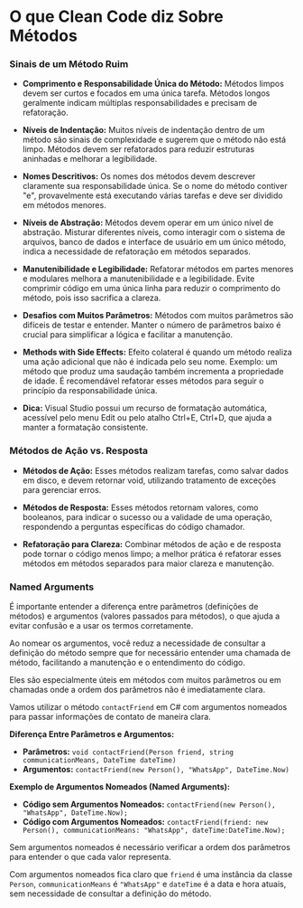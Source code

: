 # O que Clean Code diz Sobre Métodos

### Sinais de um Método Ruim
- **Comprimento e Responsabilidade Única do Método:** Métodos limpos devem ser curtos e focados em uma única tarefa. Métodos longos geralmente indicam múltiplas responsabilidades e precisam de refatoração.

- **Níveis de Indentação:** Muitos níveis de indentação dentro de um método são sinais de complexidade e sugerem que o método não está limpo. Métodos devem ser refatorados para reduzir estruturas aninhadas e melhorar a legibilidade.

- **Nomes Descritivos:** Os nomes dos métodos devem descrever claramente sua responsabilidade única. Se o nome do método contiver "e", provavelmente está executando várias tarefas e deve ser dividido em métodos menores.

- **Níveis de Abstração:** Métodos devem operar em um único nível de abstração. Misturar diferentes níveis, como interagir com o sistema de arquivos, banco de dados e interface de usuário em um único método, indica a necessidade de refatoração em métodos separados.

- **Manutenibilidade e Legibilidade:** Refatorar métodos em partes menores e modulares melhora a manutenibilidade e a legibilidade. Evite comprimir código em uma única linha para reduzir o comprimento do método, pois isso sacrifica a clareza.

- **Desafios com Muitos Parâmetros:** Métodos com muitos parâmetros são difíceis de testar e entender. Manter o número de parâmetros baixo é crucial para simplificar a lógica e facilitar a manutenção.

- **Methods with Side Effects:** Efeito colateral é quando um método realiza uma ação adicional que não é indicada pelo seu nome. Exemplo: um método que produz uma saudação também incrementa a propriedade de idade. É recomendável refatorar esses métodos para seguir o princípio da responsabilidade única.

-  **Dica:** Visual Studio possui um recurso de formatação automática, acessível pelo menu Edit ou pelo atalho Ctrl+E, Ctrl+D, que ajuda a manter a formatação consistente.


### Métodos de Ação vs. Resposta
- **Métodos de Ação:** Esses métodos realizam tarefas, como salvar dados em disco, e devem retornar void, utilizando tratamento de exceções para gerenciar erros.

- **Métodos de Resposta:** Esses métodos retornam valores, como booleanos, para indicar o sucesso ou a validade de uma operação, respondendo a perguntas específicas do código chamador.

- **Refatoração para Clareza:** Combinar métodos de ação e de resposta pode tornar o código menos limpo; a melhor prática é refatorar esses métodos em métodos separados para maior clareza e manutenção.


### Named Arguments
É importante entender a diferença entre parâmetros (definições de métodos) e argumentos (valores passados para métodos), o que ajuda a evitar confusão e a usar os termos corretamente.

Ao nomear os argumentos, você reduz a necessidade de consultar a definição do método sempre que for necessário entender uma chamada de método, facilitando a manutenção e o entendimento do código.

Eles são especialmente úteis em métodos com muitos parâmetros ou em chamadas onde a ordem dos parâmetros não é imediatamente clara.

Vamos utilizar o método `contactFriend` em C# com argumentos nomeados para passar informações de contato de maneira clara.

**Diferença Entre Parâmetros e Argumentos:**
- **Parâmetros:** `void contactFriend(Person friend, string communicationMeans, DateTime dateTime)`
- **Argumentos:** `contactFriend(new Person(), "WhatsApp", DateTime.Now)`

**Exemplo de Argumentos Nomeados (Named Arguments):**
- **Código sem Argumentos Nomeados:** `contactFriend(new Person(), "WhatsApp", DateTime.Now);`
- **Código com Argumentos Nomeados:** `contactFriend(friend: new Person(), communicationMeans: "WhatsApp", dateTime:DateTime.Now);`

Sem argumentos nomeados é necessário verificar a ordem dos parâmetros para entender o que cada valor representa.

Com argumentos nomeados fica claro que `friend` é uma instância da classe `Person`, `communicationMeans` é `"WhatsApp"` e `dateTime` é a data e hora atuais, sem necessidade de consultar a definição do método.














